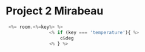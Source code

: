 # Project 2 Mirabeau
```js
 <%= room.<%=key%> %> 
                <% if (key === 'temperature'){ %>
                    c&deg
                <% } %> 
```